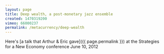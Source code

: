 ```yaml
---
layout: page
title: Deep wealth, a post-monetary jazz ensemble
created: 1470319200
vimeo: 66000237
permalink: /metacurrency/deep-wealth
---
```

Here's [a talk that Arthur & Eric gave]({{ page.permalink }}) at the Strategies for a New Economy conference June 10, 2012
